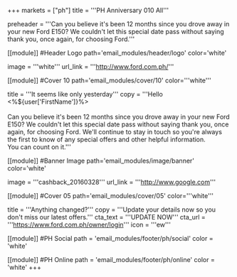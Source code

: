 +++
markets = ["ph"]
title = '''PH Anniversary 010 All'''

preheader = '''Can you believe it's been 12 months since you drove away in your new Ford E150? We couldn't let this special date pass without saying thank you, once again, for choosing Ford.'''

[[module]] #Header Logo
path='email_modules/header/logo'
color='white'

  image = '''white'''
  url_link = '''http://www.ford.com.ph/'''

[[module]] #Cover 10
path='email_modules/cover/10'
color='''white'''
 
  title = '''It seems like only yesterday'''
  copy = '''Hello <%${user['FirstName']}%><br><br>Can you believe it's been 12 months since you drove away in your new Ford E150? We couldn't let this special date pass without saying thank you, once again, for choosing Ford. We'll continue to stay in touch so you're always the first to know of any special offers and other helpful information.<br>You can count on it.'''

[[module]] #Banner Image
path='email_modules/image/banner'
color='white'

  image = '''cashback_20160328'''
  url_link = '''http://www.google.com'''

[[module]] #Cover 05
path='email_modules/cover/05'
color='''white'''

  title = '''Anything changed?'''
  copy = '''Update your details now so you don't miss our latest offers.'''
  cta_text = '''UPDATE NOW'''
  cta_url = '''https://www.ford.com.ph/owner/login'''
  icon = '''ew'''

[[module]] #PH Social
path = 'email_modules/footer/ph/social'
color = 'white'

[[module]] #PH Online
path = 'email_modules/footer/ph/online'
color = 'white'
+++